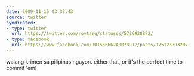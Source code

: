 ```yaml
---
date: 2009-11-15 03:33:43
source: twitter
syndicated:
- type: twitter
  url: https://twitter.com/roytang/statuses/5726938872/
- type: facebook
  url: https://www.facebook.com/10155666240078912/posts/175125393207
---
```


walang krimen sa pilipinas ngayon. either that, or it's the perfect time to commit 'em!